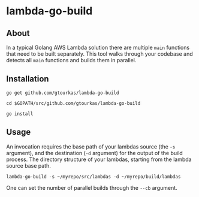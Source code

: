 # lambda-go-build

## About

In a typical Golang AWS Lambda solution there are multiple `main` functions that need to be built separately. 
This tool walks through your codebase and detects all `main` functions and builds them in parallel. 

## Installation

```shell
go get github.com/gtourkas/lambda-go-build

cd $GOPATH/src/github.com/gtourkas/lambda-go-build 

go install
```

## Usage

An invocation requires the base path of your lambdas source (the ``-s`` argument), and the destination (``-d`` argument) for the output of the build process. 
The directory structure of your lambdas, starting from the lambda source base path. 

```shell
lambda-go-build -s ~/myrepo/src/lambdas -d ~/myrepo/build/lambdas
```

One can set the number of parallel builds through the ``--cb`` argument. 
